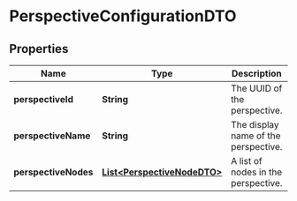 

# PerspectiveConfigurationDTO


## Properties

| Name | Type | Description | Notes |
|------------ | ------------- | ------------- | -------------|
|**perspectiveId** | **String** | The UUID of the perspective. |  [optional] |
|**perspectiveName** | **String** | The display name of the perspective. |  [optional] |
|**perspectiveNodes** | [**List&lt;PerspectiveNodeDTO&gt;**](PerspectiveNodeDTO.md) | A list of nodes in the perspective. |  [optional] |



